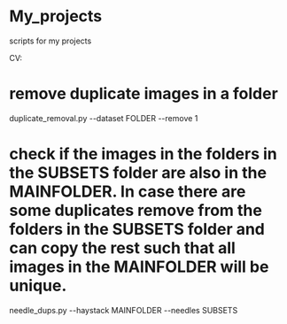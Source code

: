 # My_projects
scripts for my projects

CV:
# remove duplicate images in a folder
duplicate_removal.py --dataset FOLDER --remove 1

# check if the images in the folders in the SUBSETS folder are also in the MAINFOLDER. In case there are some duplicates remove from the folders in the SUBSETS folder and can copy the rest such that all images in the MAINFOLDER will be unique. 
needle_dups.py --haystack MAINFOLDER --needles SUBSETS
